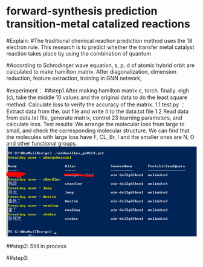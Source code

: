 forward-synthesis prediction transition-metal catalized reactions
====
#Explain:
#The traditional chemical reaction prediction method uses the 18 electron rule. This research is to predict whether the transfer metal catalyst reaction takes place by using the combination of quantum 

#According to Schrodinger wave equation, s, p, d of atomic hybrid orbit are calculated to make hamilton matrix. After diagonalization, dimension reduction, feature extraction, training in GNN network, 

#experiment：
##step1.After making hamilton matrix c, torch. finally. eigh (c), take the middle 10 values and the original data to do the least square method. Calculate loss to verify the accuracy of the matrix.
    1.1  test.py ：Extract data from the. out file and write it to the data.txt file
    1.2  Read data from data.txt file, generate matrix, control 23 learning parameters, and calculate loss.
    Test results: We arrange the molecular loss from large to small, and check the corresponding molecular structure. We can find that the molecules with large loss have F, CL, Br, I and the smaller ones are N, O and other functional groups.
    ![image](https://github.com/lexsaints/powershell/blob/master/IMG/ps2.png)
    
##step2: Still in process

##step3:
